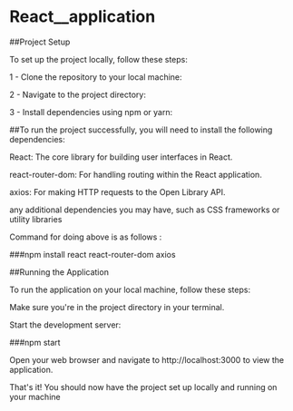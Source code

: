 # React__application

##Project Setup

To set up the project locally, follow these steps:

1 - Clone the repository to your local machine:

2 - Navigate to the project directory:

3 - Install dependencies using npm or yarn:

##To run the project successfully, you will need to install the following dependencies:

React: The core library for building user interfaces in React.

react-router-dom: For handling routing within the React application.

axios: For making HTTP requests to the Open Library API.

any additional dependencies you may have, such as CSS frameworks or utility libraries

Command for doing above is as follows :

###npm install react react-router-dom axios


##Running the Application

To run the application on your local machine, follow these steps:

Make sure you're in the project directory in your terminal.

Start the development server:

###npm start


Open your web browser and navigate to http://localhost:3000 to view the application.

That's it! You should now have the project set up locally and running on your machine




